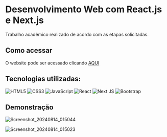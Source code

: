 # Desenvolvimento Web com React.js e Next.js

Trabalho acadêmico realizado de acordo com as etapas solicitadas.

## Como acessar

O website pode ser acessado clicando [AQUI](https://library-react-tau.vercel.app/)

## Tecnologias utilizadas:
![HTML5](https://img.shields.io/badge/html5-%23E34F26.svg?style=for-the-badge&logo=html5&logoColor=white) 
![CSS3](https://img.shields.io/badge/css3-%231572B6.svg?style=for-the-badge&logo=css3&logoColor=white) 
![JavaScript](https://img.shields.io/badge/javascript-%23323330.svg?style=for-the-badge&logo=javascript&logoColor=%23F7DF1E)
![React](https://img.shields.io/badge/react-%2320232a.svg?style=for-the-badge&logo=react&logoColor=%2361DAFB)
![Next JS](https://img.shields.io/badge/Next-black?style=for-the-badge&logo=next.js&logoColor=white)
![Bootstrap](https://img.shields.io/badge/bootstrap-%238511FA.svg?style=for-the-badge&logo=bootstrap&logoColor=white)

## Demonstração

![Screenshot_20240814_015044](https://github.com/user-attachments/assets/91aab913-beed-4aca-82e9-369fcfe798f7)

![Screenshot_20240814_015023](https://github.com/user-attachments/assets/b2cc93d2-0feb-420d-8793-449fa82a3d03)
